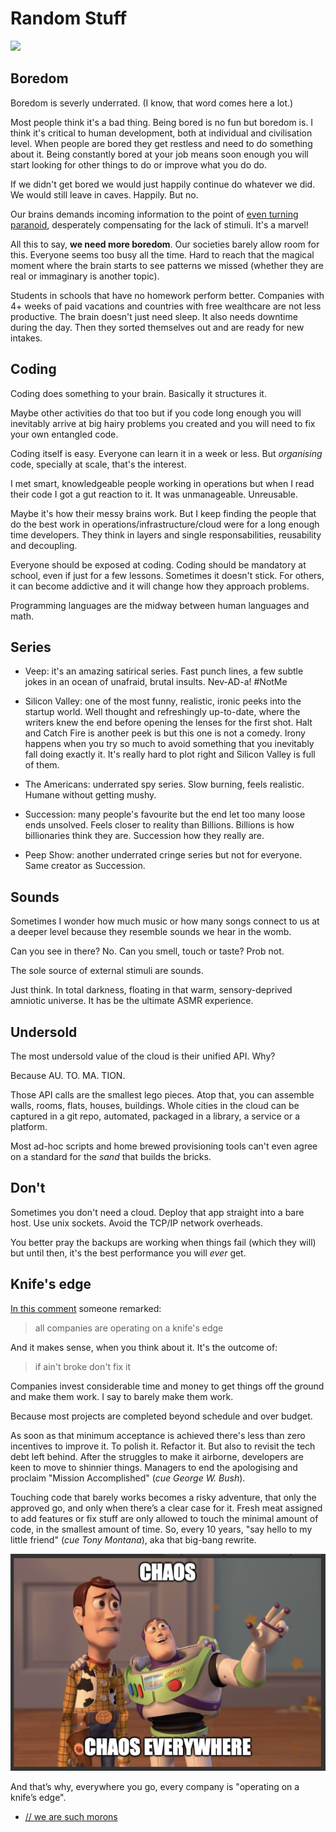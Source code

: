 # Random Stuff

[<img src="https://img.shields.io/badge/Mildly-Interesting-brightgreen">](/tags/mildly-interesting)


## Boredom

Boredom is severly underrated. (I know, that word comes here a lot.)

Most people think it's a bad thing. Being bored is no fun but boredom
is. I think it's critical to human development, both at individual and
civilisation level. When people are bored they get restless and need
to do something about it. Being constantly bored at your job means soon
enough you will start looking for other things to do or improve what
you do do.

If we didn't get bored we would just happily continue do whatever
we did. We would still leave in caves. Happily. But no.

Our brains demands incoming information to the point of
[even turning paranoid](https://www.bbc.com/future/article/20170526-inside-the-quietest-place-on-earth),
desperately compensating for the lack of stimuli. It's a
marvel!

All this to say, **we need more boredom**. Our societies barely allow
room for this. Everyone seems too busy all the time. Hard to reach
that the magical moment where the brain starts to see patterns we
missed (whether they are real or immaginary is another topic).

Students in schools that have no homework perform better. Companies with
4+ weeks of paid vacations and countries with free wealthcare are not
less productive. The brain doesn't just need sleep. It also needs
downtime during the day. Then they sorted themselves out and are ready
for new intakes.

<!--
And that's why a 4 work day week might be a good thing.
-->

<!--
I get this feeling civilisation peaked around the 1800's. The music,
the arts, the sciences. Improvements after are huge on absolute
terms but in relative terms, in orders of magnitute to the previous
iteration, I think we are slowly slowing down.

There's an optimal point between access to information and overflooded
with it. An optimal point between fight for survival all the time and
-->

## Coding

Coding does something to your brain. Basically it structures it.

Maybe other activities do that too but if you code long enough you will
inevitably arrive at big hairy problems you created and you will need
to fix your own entangled code.

Coding itself is easy. Everyone can learn it in a week or less. But
_organising_ code, specially at scale, that's the interest.

I met smart, knowledgeable people working in operations but when I read
their code I got a gut reaction to it. It was unmanageable. Unreusable.

Maybe it's how their messy brains work. But I keep finding the people
that do the best work in operations/infrastructure/cloud were for a
long enough time developers. They think in layers and single
responsabilities, reusability and decoupling.

Everyone should be exposed at coding. Coding should be mandatory at
school, even if just for a few lessons. Sometimes it doesn't stick. For
others, it can become addictive and it will change how they approach
problems.

Programming languages are the midway between human languages and
math.


## Series

- Veep: it's an amazing satirical series. Fast punch lines, a few
  subtle jokes in an ocean of unafraid, brutal insults. Nev-AD-a!
  #NotMe

- Silicon Valley: one of the most funny, realistic, ironic peeks into
  the startup world. Well thought and refreshingly up-to-date, where
  the writers knew the end before opening the lenses for the first shot.
  Halt and Catch Fire is another peek is but this one is not a comedy.
  Irony happens when you try so much to avoid something that you
  inevitably fall doing exactly it. It's really hard to plot right
  and Silicon Valley is full of them.

- The Americans: underrated spy series. Slow burning, feels realistic.
  Humane without getting mushy.

- Succession: many people's favourite but the end let too many loose
  ends unsolved. Feels closer to reality than Billions. Billions is how
  billionaries think they are. Succession how they really are.

- Peep Show: another underrated cringe series but not for everyone.
  Same creator as Succession.


## Sounds

Sometimes I wonder how much music or how many songs connect to us at a
deeper level because they resemble sounds we hear in the womb.

Can you see in there? No. Can you smell, touch or taste? Prob not.

The sole source of external stimuli are sounds.

Just think. In total darkness, floating in that warm, sensory-deprived
amniotic universe. It has be the ultimate ASMR experience.


## Undersold

The most undersold value of the cloud is their unified API. Why?

Because AU. TO. MA. TION.

Those API calls are the smallest lego pieces. Atop that, you can
assemble walls, rooms, flats, houses, buildings. Whole cities in the
cloud can be captured in a git repo, automated, packaged in a library,
a service or a platform.

Most ad-hoc scripts and home brewed provisioning tools can't even agree
on a standard for the _sand_ that builds the bricks.


## Don't

Sometimes you don't need a cloud. Deploy that app straight into a bare
host. Use unix sockets. Avoid the TCP/IP network overheads.

You better pray the backups are working when things fail (which they
will) but until then, it's the best performance you will _ever_ get.


## Knife's edge

[In this comment](https://news.ycombinator.com/item?id=39365187#39366352)
someone remarked:

> all companies are operating on a knife's edge

And it makes sense, when you think about it. It's the outcome of:

> if ain't broke don't fix it

Companies invest considerable time and money to get things off the
ground and make them work. I say to barely make them work.

Because most projects are completed beyond schedule and over budget.

As soon as that minimum acceptance is achieved there's less than zero
incentives to improve it. To polish it. Refactor it. But also to
revisit the tech debt left behind. After the struggles to make it
airborne, developers are keen to move to shinnier things. Managers
to end the apologising and proclaim "Mission Accomplished"
(_cue George W. Bush_).

Touching code that barely works becomes a risky adventure, that only
the approved go, and only when there’s a clear case for it. Fresh meat
assigned to add features or fix stuff are only allowed to touch the
minimal amount of code, in the smallest amount of time. So, every
10 years, "say hello to my little friend" (_cue Tony Montana_), aka
that big-bang rewrite.

![Chaos](https://raw.githubusercontent.com/jpedro/jpedro.github.io/master/.github/static/img/chaos-2.png)

And that’s why, everywhere you go, every company is "operating on a
knife’s edge".

- [// we are such morons](http://atdt.freeshell.org/k5/story_2004_2_15_71552_7795.html)
